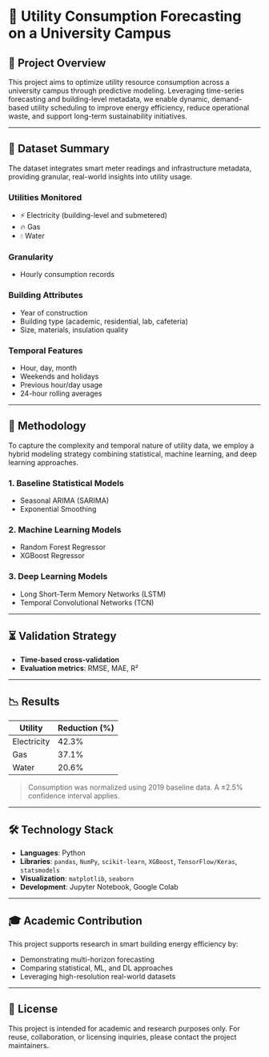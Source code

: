 # 🔌 Utility Consumption Forecasting on a University Campus

## 📌 Project Overview

This project aims to optimize utility resource consumption across a university campus through predictive modeling. Leveraging time-series forecasting and building-level metadata, we enable dynamic, demand-based utility scheduling to improve energy efficiency, reduce operational waste, and support long-term sustainability initiatives.

---

## 📂 Dataset Summary

The dataset integrates smart meter readings and infrastructure metadata, providing granular, real-world insights into utility usage.

### Utilities Monitored
- ⚡ Electricity (building-level and submetered)
- 🔥 Gas
- 💧 Water

### Granularity
- Hourly consumption records

### Building Attributes
- Year of construction  
- Building type (academic, residential, lab, cafeteria)  
- Size, materials, insulation quality  

### Temporal Features
- Hour, day, month  
- Weekends and holidays  
- Previous hour/day usage  
- 24-hour rolling averages  

---

## 🧠 Methodology

To capture the complexity and temporal nature of utility data, we employ a hybrid modeling strategy combining statistical, machine learning, and deep learning approaches.

### 1. Baseline Statistical Models
- Seasonal ARIMA (SARIMA)  
- Exponential Smoothing  

### 2. Machine Learning Models
- Random Forest Regressor  
- XGBoost Regressor  

### 3. Deep Learning Models
- Long Short-Term Memory Networks (LSTM)  
- Temporal Convolutional Networks (TCN)  

---

## ⏳ Validation Strategy

- **Time-based cross-validation**
- **Evaluation metrics**: RMSE, MAE, R²

---

## 📉 Results

| Utility     | Reduction (%) |
|-------------|----------------|
| Electricity | 42.3%          |
| Gas         | 37.1%          |
| Water       | 20.6%          |

> Consumption was normalized using 2019 baseline data. A ±2.5% confidence interval applies.

---



## 🛠 Technology Stack

- **Languages**: Python  
- **Libraries**: `pandas`, `NumPy`, `scikit-learn`, `XGBoost`, `TensorFlow/Keras`, `statsmodels`  
- **Visualization**: `matplotlib`, `seaborn`  
- **Development**: Jupyter Notebook, Google Colab  

---

## 🎓 Academic Contribution

This project supports research in smart building energy efficiency by:

- Demonstrating multi-horizon forecasting  
- Comparing statistical, ML, and DL approaches  
- Leveraging high-resolution real-world datasets  

---



## 📄 License

This project is intended for academic and research purposes only. For reuse, collaboration, or licensing inquiries, please contact the project maintainers.

